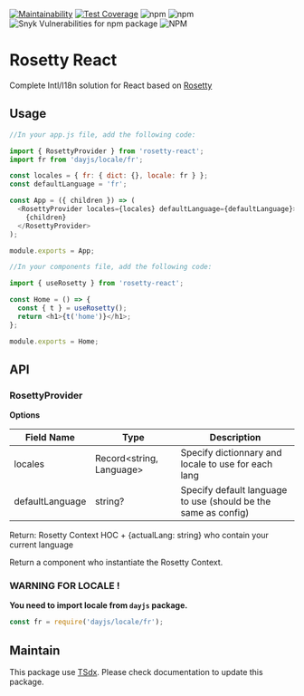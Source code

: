 [![Maintainability](https://api.codeclimate.com/v1/badges/82e2c932c7dde770cdd4/maintainability)](https://codeclimate.com/github/flexper/rosetty-react/maintainability) [![Test Coverage](https://api.codeclimate.com/v1/badges/82e2c932c7dde770cdd4/test_coverage)](https://codeclimate.com/github/flexper/rosetty-react/test_coverage) ![npm](https://img.shields.io/npm/v/rosetty-react) ![npm](https://img.shields.io/npm/dm/rosetty-react) ![Snyk Vulnerabilities for npm package](https://img.shields.io/snyk/vulnerabilities/npm/rosetty-react) ![NPM](https://img.shields.io/npm/l/rosetty-react)

# Rosetty React

Complete Intl/I18n solution for React based on [Rosetty](https://github.com/flexper/rosetty)

## Usage

```js
//In your app.js file, add the following code:

import { RosettyProvider } from 'rosetty-react';
import fr from 'dayjs/locale/fr';

const locales = { fr: { dict: {}, locale: fr } };
const defaultLanguage = 'fr';

const App = ({ children }) => (
  <RosettyProvider locales={locales} defaultLanguage={defaultLanguage}>
    {children}
  </RosettyProvider>
);

module.exports = App;

//In your components file, add the following code:

import { useRosetty } from 'rosetty-react';

const Home = () => {
  const { t } = useRosetty();
  return <h1>{t('home')}</h1>;
};

module.exports = Home;

```

## API

### RosettyProvider

**Options**

| Field Name      | Type                     | Description                                                    |
| --------------- | ------------------------ | -------------------------------------------------------------- |
| locales         | Record<string, Language> | Specify dictionnary and locale to use for each lang            |
| defaultLanguage | string?                  | Specify default language to use (should be the same as config) |

Return: Rosetty Context HOC + {actualLang: string} who contain your current language

Return a component who instantiate the Rosetty Context.

### WARNING FOR LOCALE !

**You need to import locale from `dayjs` package.**

```js
const fr = require('dayjs/locale/fr');
```

## Maintain

This package use [TSdx](https://github.com/jaredpalmer/tsdx). Please check documentation to update this package.
